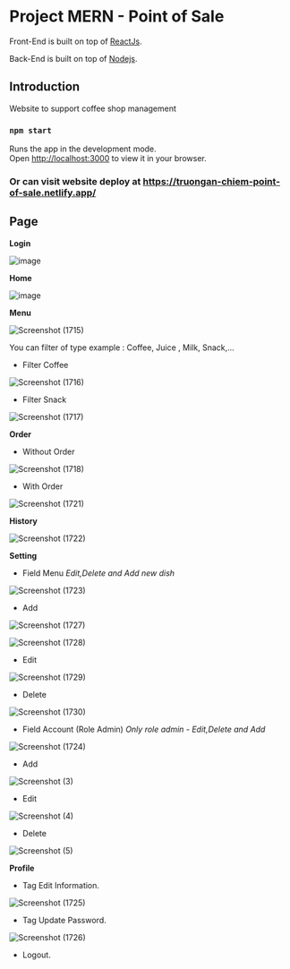 # Project MERN -  Point of Sale 

Front-End is built on top of [ReactJs](https://github.com/facebook/create-react-app).

Back-End is built on top of [Nodejs](https://nodejs.org/).
## Introduction

Website to support coffee shop management

### `npm start`

Runs the app in the development mode.\
Open [http://localhost:3000](http://localhost:3000) to view it in your browser.

### Or can visit website deploy at https://truongan-chiem-point-of-sale.netlify.app/

## Page

**Login** 

![image](https://user-images.githubusercontent.com/71972212/236762002-54afe47e-b1b4-44a5-ba21-f2c9b2710e13.png)

**Home**

![image](https://user-images.githubusercontent.com/71972212/236762358-38a7cb77-905a-4b00-a3e3-1e8c92bc0ab1.png)

**Menu**

![Screenshot (1715)](https://user-images.githubusercontent.com/71972212/220283404-b27a2cac-1134-48b7-a45a-a97537b94fc4.png)

You can filter of type example : Coffee, Juice , Milk, Snack,...
- Filter Coffee

![Screenshot (1716)](https://user-images.githubusercontent.com/71972212/220283879-978b85fc-73ac-41f7-8800-c3322d03ab5b.png)


- Filter Snack

![Screenshot (1717)](https://user-images.githubusercontent.com/71972212/220284028-2090d52c-1283-49bf-8ed8-b4a9b519492a.png)

**Order**
+ Without Order

![Screenshot (1718)](https://user-images.githubusercontent.com/71972212/220284215-b17a39fd-5bc9-4a1f-9dee-c42bef91f3eb.png)

+ With Order

![Screenshot (1721)](https://user-images.githubusercontent.com/71972212/220284420-3b0795ec-f4f7-43a7-bc7f-4c81d356500a.png)

**History**

![Screenshot (1722)](https://user-images.githubusercontent.com/71972212/220284521-5d2ee42d-54da-46d3-9855-5f6f633f8812.png)

**Setting**
- Field Menu
*Edit,Delete and Add new dish*

![Screenshot (1723)](https://user-images.githubusercontent.com/71972212/220285906-5c684e8a-ab33-4109-9cc0-489e2cb8efda.png)

+ Add

![Screenshot (1727)](https://user-images.githubusercontent.com/71972212/220314295-be7a45b8-ef0a-4552-86b4-5736ea154c56.png)

![Screenshot (1728)](https://user-images.githubusercontent.com/71972212/220314585-b1b72cf4-fd20-4ecb-b623-97ad07a5d72c.png)

+ Edit

![Screenshot (1729)](https://user-images.githubusercontent.com/71972212/220314684-59ce223e-ed03-437b-9fed-e013b09dcc98.png)

+ Delete

![Screenshot (1730)](https://user-images.githubusercontent.com/71972212/220314788-80fe694f-b261-496b-8731-3ba801cb463c.png)

- Field Account (Role Admin)
*Only role admin - Edit,Delete and Add*

![Screenshot (1724)](https://user-images.githubusercontent.com/71972212/220286206-f0d8839f-d02f-4d31-b270-2a53128e5f51.png)

+ Add

![Screenshot (3)](https://user-images.githubusercontent.com/71972212/221401753-6d004892-eafe-43fb-b52c-03844c1a41e6.png)

+ Edit
  
![Screenshot (4)](https://user-images.githubusercontent.com/71972212/221401767-e0f0084b-4601-4166-b5c2-d4e0622d2478.png)

+ Delete
  
![Screenshot (5)](https://user-images.githubusercontent.com/71972212/221401779-0eaa1762-c19e-4ca9-a6b2-9d560684d307.png)

**Profile**
- Tag Edit Information.

![Screenshot (1725)](https://user-images.githubusercontent.com/71972212/220286451-cde68631-3505-4c39-a84b-72cacf3b5b98.png)

- Tag Update Password.

![Screenshot (1726)](https://user-images.githubusercontent.com/71972212/220286561-0ac4ed59-1fbd-4648-828a-7413e43229db.png)

- Logout.

